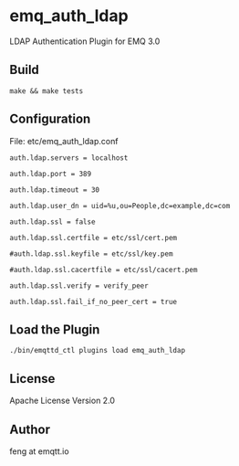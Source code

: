 
emq_auth_ldap
=============

LDAP Authentication Plugin for EMQ 3.0

Build
-----

```
make && make tests
```

Configuration
-------------

File: etc/emq_auth_ldap.conf

```
auth.ldap.servers = localhost

auth.ldap.port = 389

auth.ldap.timeout = 30

auth.ldap.user_dn = uid=%u,ou=People,dc=example,dc=com

auth.ldap.ssl = false

auth.ldap.ssl.certfile = etc/ssl/cert.pem

#auth.ldap.ssl.keyfile = etc/ssl/key.pem

#auth.ldap.ssl.cacertfile = etc/ssl/cacert.pem

auth.ldap.ssl.verify = verify_peer

auth.ldap.ssl.fail_if_no_peer_cert = true
```

Load the Plugin
---------------

```
./bin/emqttd_ctl plugins load emq_auth_ldap
```

License
-------

Apache License Version 2.0

Author
------

feng at emqtt.io

